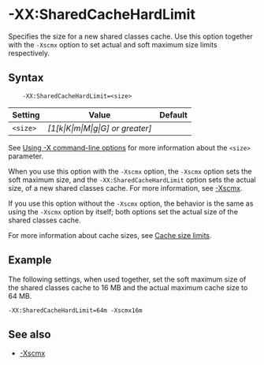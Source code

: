 <!--
* Copyright (c) 2017, 2024 IBM Corp. and others
*
* This program and the accompanying materials are made
* available under the terms of the Eclipse Public License 2.0
* which accompanies this distribution and is available at
* https://www.eclipse.org/legal/epl-2.0/ or the Apache
* License, Version 2.0 which accompanies this distribution and
* is available at https://www.apache.org/licenses/LICENSE-2.0.
*
* This Source Code may also be made available under the
* following Secondary Licenses when the conditions for such
* availability set forth in the Eclipse Public License, v. 2.0
* are satisfied: GNU General Public License, version 2 with
* the GNU Classpath Exception [1] and GNU General Public
* License, version 2 with the OpenJDK Assembly Exception [2].
*
* [1] https://www.gnu.org/software/classpath/license.html
* [2] https://openjdk.org/legal/assembly-exception.html
*
* SPDX-License-Identifier: EPL-2.0 OR Apache-2.0 OR GPL-2.0-only WITH Classpath-exception-2.0 OR GPL-2.0-only WITH OpenJDK-assembly-exception-1.0
-->

# -XX:SharedCacheHardLimit


Specifies the size for a new shared classes cache. Use this option together with the `-Xscmx` option to set actual and soft maximum size limits respectively.

## Syntax

        -XX:SharedCacheHardLimit=<size>

| Setting   |  Value                             | Default  |
|-----------|------------------------------------|----------|
|`<size>`   | *[1[k\|K\|m\|M\|g\|G] or greater]* |          |

See [Using -X command-line options](x_jvm_commands.md) for more information about the `<size>` parameter.

When you use this option with the `-Xscmx` option, the `-Xscmx` option sets the soft maximum size, and the `-XX:SharedCacheHardLimit` option sets the actual size, of a new shared classes cache. For more information, see [-Xscmx](xscmx.md#xscmx "For a new shared classes cache, specifies either the actual size of the cache (if the -XX:SharedCacheHardLimit option is not present) or the soft maximum size of the cache (if used with the -XX:SharedCacheHardLimit option). In earlier releases, the default cache size is platform-dependent.").

If you use this option without the `-Xscmx` option, the behavior is the same as using the `-Xscmx` option by itself; both options set the actual size of the shared classes cache.

For more information about cache sizes, see [Cache size limits](xscmx.md#cache-size-limits).

## Example

The following settings, when used together, set the soft maximum size of the shared classes cache to 16 MB and the actual maximum cache size to 64 MB.

```
-XX:SharedCacheHardLimit=64m -Xscmx16m
```

## See also

- [-Xscmx](xscmx.md#xscmx "For a new shared classes cache, specifies either the actual size of the cache (if the -XX:SharedCacheHardLimit option is not present) or the soft maximum size of the cache (if used with the -XX:SharedCacheHardLimit option). In earlier releases, the default cache size is platform-dependent.")


<!-- ==== END OF TOPIC ==== xxsharedcachehardlimit.md ==== -->
